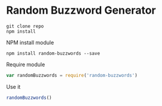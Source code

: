 # Random Buzzword Generator

```
git clone repo
npm install
```


NPM install module
```
npm install random-buzzwords --save
```

Require module
```javascript
var randomBuzzwords = require('random-buzzwords')
```

Use it
```javascript
randomBuzzwords()
```
